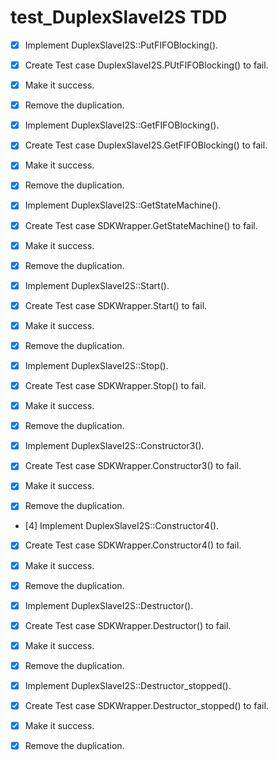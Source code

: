 # test_DuplexSlaveI2S TDD
- [x] Implement DuplexSlaveI2S::PutFIFOBlocking(). 
- [x] Create Test case DuplexSlaveI2S.PUtFIFOBlocking() to fail. 
- [x] Make it success. 
- [x] Remove the duplication. 

- [x] Implement DuplexSlaveI2S::GetFIFOBlocking(). 
- [x] Create Test case DuplexSlaveI2S.GetFIFOBlocking() to fail. 
- [x] Make it success. 
- [x] Remove the duplication. 


- [x] Implement DuplexSlaveI2S::GetStateMachine(). 
- [x] Create Test case SDKWrapper.GetStateMachine() to fail. 
- [x] Make it success. 
- [x] Remove the duplication. 

- [x] Implement DuplexSlaveI2S::Start(). 
- [x] Create Test case SDKWrapper.Start() to fail. 
- [x] Make it success. 
- [x] Remove the duplication. 

- [x] Implement DuplexSlaveI2S::Stop(). 
- [x] Create Test case SDKWrapper.Stop() to fail. 
- [x] Make it success. 
- [x] Remove the duplication. 

- [x] Implement DuplexSlaveI2S::Constructor3(). 
- [x] Create Test case SDKWrapper.Constructor3() to fail. 
- [x] Make it success. 
- [x] Remove the duplication. 

- [4] Implement DuplexSlaveI2S::Constructor4(). 
- [x] Create Test case SDKWrapper.Constructor4() to fail. 
- [x] Make it success. 
- [x] Remove the duplication. 

- [x] Implement DuplexSlaveI2S::Destructor(). 
- [x] Create Test case SDKWrapper.Destructor() to fail. 
- [x] Make it success. 
- [x] Remove the duplication. 

- [x] Implement DuplexSlaveI2S::Destructor_stopped(). 
- [x] Create Test case SDKWrapper.Destructor_stopped() to fail. 
- [x] Make it success. 
- [x] Remove the duplication. 

